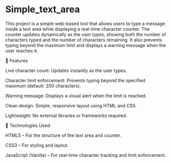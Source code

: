 # Simple_text_area
This project is a simple web-based tool that allows users to type a message inside a text area while displaying a real-time character counter. The counter updates dynamically as the user types, showing both the number of characters typed and the number of characters remaining. It also prevents typing beyond the maximum limit and displays a warning message when the user reaches it.

🚀 Features

Live character count: Updates instantly as the user types.

Character limit enforcement: Prevents typing beyond the specified maximum (default: 200 characters).

Warning message: Displays a visual alert when the limit is reached.

Clean design: Simple, responsive layout using HTML and CSS.

Lightweight: No external libraries or frameworks required.

🧩 Technologies Used

HTML5 – For the structure of the text area and counter.

CSS3 – For styling and layout.

JavaScript (Vanilla) – For real-time character tracking and limit enforcement.
